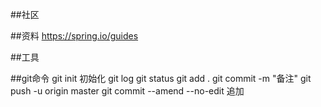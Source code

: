 ##社区

##资料
https://spring.io/guides



##工具


##git命令
git init 初始化
git log
git status
git add .
git commit -m "备注" 
git push -u origin master 
git commit --amend --no-edit 追加
